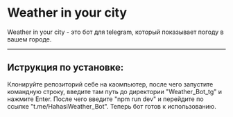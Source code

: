 # Weather in your city

Weather in your city - это бот для telegram, который показывает погоду в вашем городе. 

___

## Иструкция по установке: 

Клонируйте репозиторий себе на каомпьютер, после чего запустите командную строку, введите там путь до директории "Weather_Bot_tg" и нажмите Enter. После чего введите "npm run dev" и перейдите по ссылке "t.me/HahasiWeather_Bot". Теперь бот готов к использованию.
